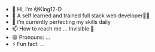- 👋 Hi, I’m @King12-D
- 👀 A self learned and trained full stack web developer🙂🙂
- 🌱 I’m currently perfecting my skills daily
- 📫 How to reach me ... Invisible 🫥 
- 😄 Pronouns: ...
- ⚡ Fun fact: ...

<!---
King12-D/King12-D is a ✨ special ✨ repository because its `README.md` (this file) appears on your GitHub profile.
You can click the Preview link to take a look at your changes.
--->
